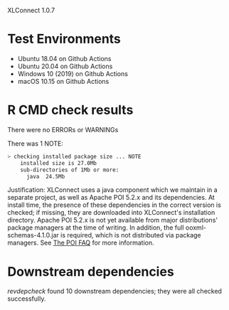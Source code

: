 XLConnect 1.0.7

# Test Environments

* Ubuntu 18.04 on Github Actions
* Ubuntu 20.04 on Github Actions
* Windows 10 (2019) on Github Actions
* macOS 10.15 on Github Actions

# R CMD check results

There were no ERRORs or WARNINGs

There was 1 NOTE:

```sh
> checking installed package size ... NOTE
    installed size is 27.0Mb
    sub-directories of 1Mb or more:
      java  24.5Mb
```

Justification: XLConnect uses a java component which we maintain in a separate project, as well as Apache POI 5.2.x and its dependencies. At install time, the presence of these dependencies in the correct version is checked; if missing, they are downloaded into XLConnect's installation directory. Apache POI 5.2.x is not yet available from major distributions' package managers at the time of writing. In addition, the full ooxml-schemas-4.1.0.jar is required, which is not distributed via package managers. See [The POI FAQ](https://poi.apache.org/help/faq.html#faq-N10109) for more information.

# Downstream dependencies

_revdepcheck_ found 10 downstream dependencies; they were all checked successfully.
